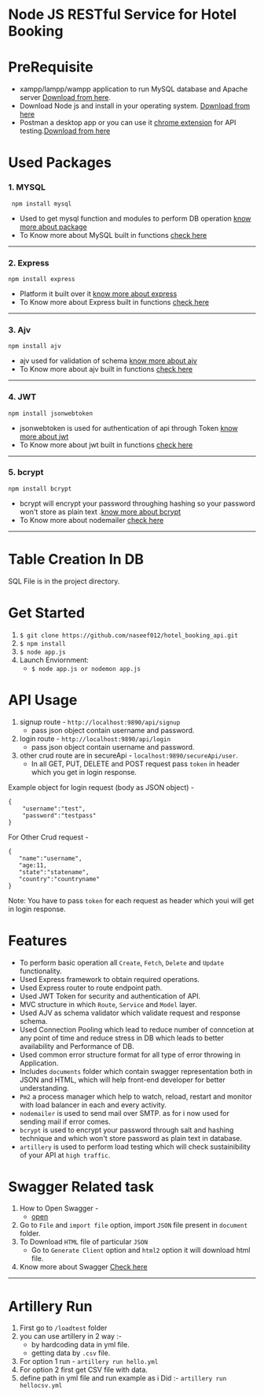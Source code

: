 # Node JS RESTful Service for Hotel Booking



# PreRequisite

* xampp/lampp/wampp application to run MySQL database and Apache server [Download from here](https://www.apachefriends.org/download.html).
* Download Node js and install in your operating system. [Download from here](https://nodejs.org/en/download/)
* Postman a desktop app or you can use it [chrome extension](https://chrome.google.com/webstore/category/extensions) for API testing.[Download from here](https://www.getpostman.com/apps) 

# Used Packages 

### 1. MYSQL
```
 npm install mysql 
```
* Used to get mysql function and modules to perform DB operation  [know more about package](https://www.npmjs.com/package/mysql)
* To Know more about MySQL built in functions [check here](https://www.github.com/mysqljs/mysql)

---

### 2. Express
```
npm install express 
```
* Platform it built over it [know more about express](https://www.npmjs.com/package/express)
* To Know more about Express built in functions [check here](http://expressjs.com/en/starter/installing.html)

---

### 3. Ajv
```
npm install ajv 
```
* ajv used for validation of schema [know more about ajv](https://www.npmjs.com/package/ajv)
* To Know more about ajv built in functions [check here](https://www.npmjs.com/package/ajv)

---

### 4. JWT
```
npm install jsonwebtoken 
```
* jsonwebtoken is used for authentication of api through Token [know more about jwt](https://www.npmjs.com/package/jsonwebtoken)
* To Know more about jwt built in functions [check here](https://jwt.io/)

---

### 5. bcrypt
```
npm install bcrypt  
```
* bcrypt will encrypt your password throughing hashing so your password won't store as plain text .[know more about bcrypt](https://www.npmjs.com/package/bcrypt)
* To Know more about nodemailer [check here](https://www.npmjs.com/package/bcrypt)

---

# Table Creation In DB

SQL File is in the project directory.

# Get Started

1. `$ git clone https://github.com/naseef012/hotel_booking_api.git`
2. `$ npm install`
4. `$ node app.js`
3. Launch Enviornment:
    * `$ node app.js or nodemon app.js`



# API Usage 

1. signup route - `http://localhost:9890/api/signup`
     * pass json object contain username and password.
2. login route - `http://localhost:9890/api/login`
     * pass json object contain username and password.
3. other crud route are in secureApi -  `localhost:9890/secureApi/user`.
     * In all GET, PUT, DELETE and POST request pass `token` in header which you get in login response.

Example object for login request (body as JSON object) -

```
{
    "username":"test",
    "password":"testpass"
}
```
For Other Crud request - 

```
{
   "name":"username",
   "age:11,
   "state":"statename",
   "country":"countryname"
}

```
Note: You have to pass `token` for each request as header which youi will get in login response.

# Features

* To perform basic operation all `Create`, `Fetch`, `Delete` and `Update` functionality.
* Used Express framework to obtain required operations.
* Used Express router to route endpoint path.
* Used JWT Token for security and authentication of API.
* MVC structure in which `Route`, `Service` and `Model` layer.
* Used AJV as schema validator which validate request and response schema.
* Used Connection Pooling which lead to reduce number of conncetion at any point of time and reduce stress in DB which leads to better availability and Performance of DB.
* Used common error structure format for all type of error throwing in Application.
* Includes `documents` folder which contain swagger representation both in JSON and HTML, which will help front-end developer for better understanding.
* `Pm2` a process manager which help to watch, reload, restart and monitor with load balancer in each and every activity.
* `nodemailer` is used to send mail over SMTP. as for i now used for sending mail if error comes.
* `bcrypt` is used to encrypt your password through salt and hashing technique and which won't store password as plain text in database.
* `artillery` is used to perform load testing which will check sustainibility of your API at `high traffic`.

# Swagger Related task

1. How to Open Swagger - 
    * [open](http://editor.swagger.io) 
2. Go to `File` and `import file` option, import `JSON` file present in `document` folder.
3. To Download `HTML` file of particular `JSON` 
   * Go to `Generate Client` option and `html2` option it will download html file.
4. Know more about Swagger [Check here](https://swagger.io/docs/)

---

# Artillery Run 

1. First go to `/loadtest` folder
2. you can use artillery in 2 way :-
   * by hardcoding data in yml file.
   * getting data by `.csv` file.
3. For option 1 run - `artillery run hello.yml`
4. For option 2 first get CSV file with data.
5. define path in yml file and run example as i Did :- `artillery run hellocsv.yml`        





